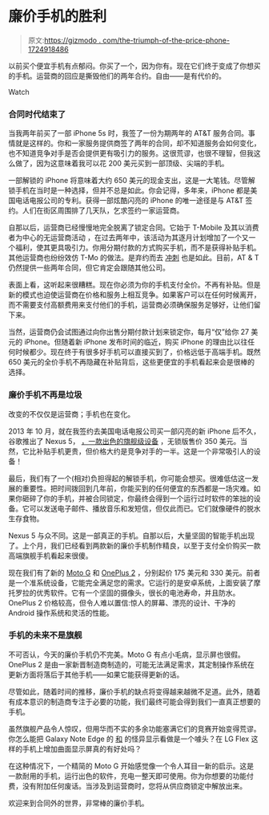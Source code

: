 # 廉价手机的胜利

> 原文:[https://gizmodo . com/the-triumph-of-the-price-phone-1724918486](https://gizmodo.com/the-triumph-of-the-cheap-phone-1724918486)

以前买个便宜手机有点郁闷。你买了一个，因为你有。现在它们终于变成了你想买的手机。运营商的回应是撕毁他们的两年合约。自由——是有代价的。

Watch

### 合同时代结束了

当我两年前买了一部 iPhone 5s 时，我签了一份为期两年的 AT&T 服务合同。事情就是这样的。你和一家服务提供商签了两年的合同，却不知道服务会如何变化，也不知道竞争对手是否会提供更有吸引力的服务。这很荒谬，也很不理智，但我这么做了，因为这意味着我可以花 200 美元买到一部顶级、尖端的手机。

一部解锁的 iPhone 将意味着大约 650 美元的现金支出，这是一大笔钱。尽管解锁手机在当时是一种选择，但并不总是如此。你会记得，多年来，iPhone 都是美国电话电报公司的专利。获得一部炫酷闪亮的 iPhone 的唯一途径是与 AT&T 签约。人们在街区周围排了几天队，乞求签约一家运营商。

自那以后，运营商已经慢慢地完全脱离了锁定合同。它始于 T-Mobile 及其以消费者为中心的无运营商活动 ，在过去两年中，该活动为其逐月计划增加了一个又一个福利，使其更具吸引力。你用分期付款的方式购买手机，而不是获得补贴手机。其他运营商也纷纷效仿 T-Mo 的做法。是弃约而去 [冲刺](http://lifehacker.com/sprint-plans-to-eliminate-two-year-contracts-move-excl-1724682121) 也是如此。目前，AT & T 仍然提供一些两年合同，但它肯定会跟随其他公司。

表面上看，这听起来很糟糕。现在你必须为你的手机支付全价。不再有补贴。但是新的模式也迫使运营商在价格和服务上相互竞争。如果客户可以在任何时候离开，而不需要支付高额费用来支付他们的手机，运营商必须确保服务足够好，让他们留下来。

当然，运营商仍会试图通过向你出售分期付款计划来锁定你，每月“仅”给你 27 美元的 iPhone。但随着新 iPhone 发布时间的临近，购买 iPhone 的理由比以往任何时候都少。现在终于有很多好手机可以直接买到了，价格远低于高端手机。既然 650 美元的全价手机不再隐藏在补贴背后，这些更便宜的手机看起来会是很棒的选择。

### 廉价手机不再是垃圾

改变的不仅仅是运营商；手机也在变化。

2013 年 10 月，就在我签约去美国电话电报公司买一部闪亮的新 iPhone 后不久，谷歌推出了 Nexus 5， [，一款出色的旗舰级设备](http://gizmodo.com/nexus-5-review-the-best-is-still-the-best-especially-1458003288) ，无锁版售价 350 美元。当然，它比补贴手机更贵，但价格大约是竞争对手的一半。这是一个非常吸引人的设备！

最后，我们有了一个(相对)负担得起的解锁手机，你可能会想买。很难低估这一发展的重要性。把时间拨回到几年前，你能买到的任何便宜的东西都是一场灾难。如果你砸碎了你的手机，并被合同锁定，你最终会得到一个运行过时软件的笨拙的设备。它可以发送电子邮件、播放音乐和发短信，但仅此而已。它们就像硬件的脱水生存食物。

Nexus 5 与众不同。这是一部真正的手机。自那以后，大量坚固的智能手机出现了。上个月，我们已经看到两款新的廉价手机制作精良，以至于支付全价购买一款高端旗舰手机看起来很傻。

现在我们有了新的 [Moto G](http://reviews.gizmodo.com/moto-g-review-2015-a-great-phone-doesnt-have-to-cos-1722509063) 和 [OnePlus 2](http://gizmodo.com/oneplus-2-hands-on-so-good-it-makes-me-want-to-leave-1720500080) ，分别起价 175 美元和 330 美元。前者是一个准系统设备，它能完全满足您的需求。它运行的是安卓系统，上面安装了摩托罗拉的优秀软件。它有一个坚固的摄像头，很长的电池寿命，并且防水。OnePlus 2 价格较高，但令人难以置信:惊人的屏幕、漂亮的设计、干净的 Android 操作系统和灵活的性能。

### 手机的未来不是旗舰

不可否认，今天的廉价手机仍不完美。Moto G 有点小毛病，显示屏也很假。OnePlus 2 是由一家新晋制造商制造的，可能无法满足需求，其定制操作系统在更新方面将落后于其他手机——如果它能获得更新的话。

尽管如此，随着时间的推移，廉价手机的缺点将变得越来越微不足道。此外，随着有成本意识的制造商专注于必要的功能，我们最终可能会得到我们一直真正想要的手机。

虽然旗舰产品令人惊叹，但用华而不实的多余功能塞满它们的竞赛开始变得荒谬。你怎么能把 Galaxy Note Edge 的 [和](http://gizmodo.com/galaxy-note-edge-review-this-crazy-smartphone-aint-hal-1658181595) 的怪异显示看做是一个噱头？在 LG Flex 这样的手机上增加曲面显示屏真的有好处吗？

在这种情况下，一个精简的 Moto G 开始感觉像一个令人耳目一新的启示。这是一款耐用的手机，运行出色的软件，充电一整天即可使用。你为你想要的功能付费，没有附加任何废话。当涉及到运营商时，您将从供应商锁定中解放出来。

欢迎来到合同外的世界，非常棒的廉价手机。